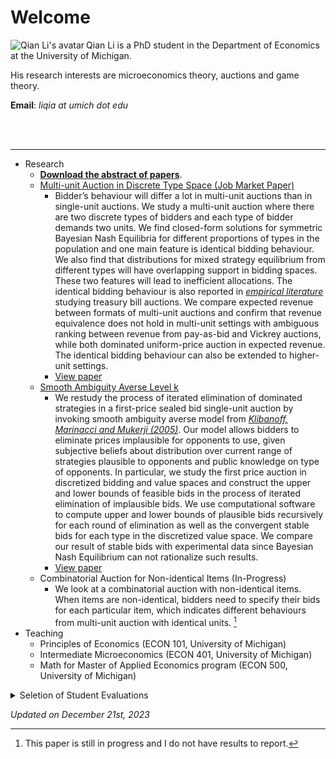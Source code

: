 # Welcome

<img class="avatar" align="left" alt="Qian Li's avatar" src="images/qian.jpg" />

Qian Li is a PhD student in the Department of Economics at the University of Michigan.

His research interests are microeconomics theory, auctions and game theory.

**Email**: *liqia at umich dot edu*

<br>
<br>

***

- Research
    - [**Download the abstract of papers**](/papers/abstract.pdf).
    - [Multi-unit Auction in Discrete Type Space (Job Market Paper)](/papers/jmp.pdf)
        - Bidder’s behaviour will differ a lot in multi-unit auctions than in single-unit auctions. We study a multi-unit auction where there are two discrete types of bidders and each type of bidder demands two units. We find closed-form solutions for symmetric Bayesian Nash Equilibria for different proportions of types in the population and one main feature is identical bidding behaviour. We also find that distributions for mixed strategy equilibrium from different types will have overlapping support in bidding spaces. These two features will lead to inefficient allocations. The identical bidding behaviour is also reported in [*empirical literature*](https://www.jstor.org/stable/10.1086/657948?typeAccessWorkflow=login&seq=20) studying treasury bill auctions. We compare expected revenue between formats of multi-unit auctions and confirm that revenue equivalence does not hold in multi-unit settings with ambiguous ranking between revenue from pay-as-bid and Vickrey auctions, while both dominated uniform-price auction in expected revenue. The identical bidding behaviour can also be extended to higher-unit settings.
        - [View paper](/papers/jmp.pdf)
    - [Smooth Ambiguity Averse Level k](/papers/level-k.pdf)
        - We restudy the process of iterated elimination of dominated strategies in a first-price sealed bid single-unit auction by invoking smooth ambiguity averse model from [*Klibanoff, Marinacci and Mukerji (2005)*](https://www.jstor.org/stable/3598753?typeAccessWorkflow=login). Our model allows bidders to eliminate prices implausible for opponents to use, given subjective beliefs about distribution over current range of strategies plausible to opponents and public knowledge on type of opponents. In particular, we study the first price auction in discretized bidding and value spaces and construct the upper and lower bounds of feasible bids in the process of iterated elimination of implausible bids. We use computational software to compute upper and lower bounds of plausible bids recursively for each round of elimination as well as the convergent stable bids for each type in the discretized value space. We compare our result of stable bids with experimental data since Bayesian Nash Equilibrium can not rationalize such results.
        - [View paper](/papers/level-k.pdf)
    - Combinatorial Auction for Non-identical Items (In-Progress)
        - We look at a combinatorial auction with non-identical items. When items are non-identical, bidders need to specify their bids for each particular item, which indicates different behaviours from multi-unit auction with identical units. [^1]
- Teaching
    - Principles of Economics (ECON 101, University of Michigan)
    - Intermediate Microeconomics (ECON 401, University of Michigan)
    - Math for Master of Applied Economics program (ECON 500, University of Michigan)

<details>
<summary>Seletion of Student Evaluations</summary>

> "Qian is a great instructor. I really enjoyed the time that he explained more about the game theory. I think his classes would be better if he combined doing exercise with recapping lecture materials(even if just for a few minutes). Overall, I think Qian's way of teaching is enjoyable. As the only student who participated in every discuss session this semester, I want to thank Qian for his instruction!"

> "I enjoyed taking this course, was definitely very challenging but Mr Li. was very informative and helped a lot in explaining questions."

> "Qian was very helpful and encouraging when it came to meeting with him during office hours and asking questions outside of the class period. My only real critique was that I frequently found we were not given enough time to evaluate and attempt the problems by ourselves before they were discussed and solved by Qian. I also think he sometimes rushed through lessons and explanations when a slower approach would have been appreciated. Regardless, I always found attending section to be beneficial for reviewing exam materials."

> "Qian Li is awesome, he is always available to answer questions and is great at doing so. His office hours are always very helpful for me as well."

> "Qian was extremely helpful in further explaining the material from the course. He always offered in depth explanations to help ensure everyone understood the problems and was always willing to help any of the students with the material."

> "He helped explain so many things that I didn't understand in class, and I was really glad to have Qian Li as my instructor!"

> "Qian Li was very understanding and would go through each question during discussion sections as well as he could"

> "I thought Qian Li was a fantastic GSI. I would look forward to going to his discussion section as he would teach the material perfectly fly, and would fill all of the wholes that were left from the lectures."

</details>

*Updated on December 21st, 2023*

[^1]: This paper is still in progress and I do not have results to report.

